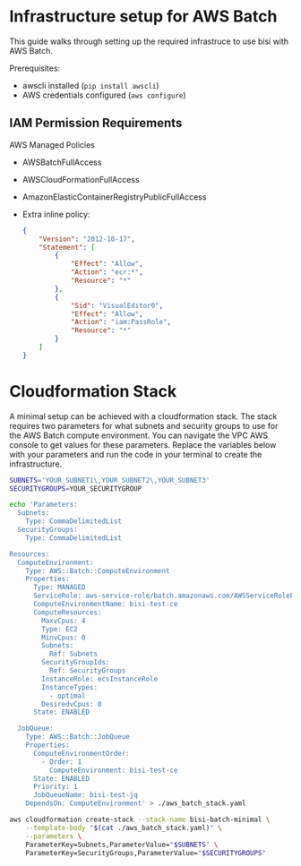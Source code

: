# Infrastructure setup for AWS Batch

This guide walks through setting up the required infrastruce to use bisi with AWS Batch.

Prerequisites: 
 - awscli installed (`pip install awscli`)
 - AWS credentials configured (`aws configure`)

## IAM Permission Requirements

AWS Managed Policies
- AWSBatchFullAccess
- AWSCloudFormationFullAccess
- AmazonElasticContainerRegistryPublicFullAccess

- Extra inline policy:
    ```json
    {
        "Version": "2012-10-17",
        "Statement": [
            {
                "Effect": "Allow",
                "Action": "ecr:*",
                "Resource": "*"
            },
            {
                "Sid": "VisualEditor0",
                "Effect": "Allow",
                "Action": "iam:PassRole",
                "Resource": "*"
            }
        ]
    }
    ```

# Cloudformation Stack

A minimal setup can be achieved with a cloudformation stack. 
The stack requires two parameters for what subnets and security groups to use for the AWS Batch compute environment.
You can navigate the VPC AWS console to get values for these parameters. 
Replace the variables below with your parameters and run the code in your terminal to create the infrastructure.

```bash
SUBNETS='YOUR_SUBNET1\,YOUR_SUBNET2\,YOUR_SUBNET3'
SECURITYGROUPS=YOUR_SECURITYGROUP

echo 'Parameters:
  Subnets:
    Type: CommaDelimitedList
  SecurityGroups:
    Type: CommaDelimitedList

Resources:
  ComputeEnvironment:
    Type: AWS::Batch::ComputeEnvironment
    Properties:
      Type: MANAGED
      ServiceRole: aws-service-role/batch.amazonaws.com/AWSServiceRoleForBatch
      ComputeEnvironmentName: bisi-test-ce
      ComputeResources:
        MaxvCpus: 4
        Type: EC2
        MinvCpus: 0
        Subnets:
          Ref: Subnets
        SecurityGroupIds:
          Ref: SecurityGroups
        InstanceRole: ecsInstanceRole
        InstanceTypes:
          - optimal
        DesiredvCpus: 0
      State: ENABLED

  JobQueue:
    Type: AWS::Batch::JobQueue
    Properties:
      ComputeEnvironmentOrder:
        - Order: 1
          ComputeEnvironment: bisi-test-ce
      State: ENABLED
      Priority: 1
      JobQueueName: bisi-test-jq
    DependsOn: ComputeEnvironment' > ./aws_batch_stack.yaml

aws cloudformation create-stack --stack-name bisi-batch-minimal \
    --template-body "$(cat ./aws_batch_stack.yaml)" \
    --parameters \
    ParameterKey=Subnets,ParameterValue="$SUBNETS" \
    ParameterKey=SecurityGroups,ParameterValue="$SECURITYGROUPS"
```
